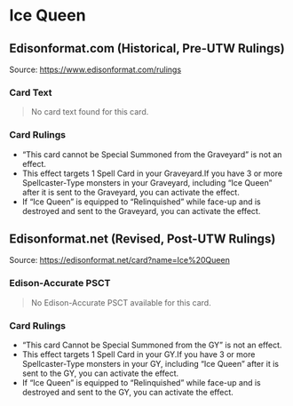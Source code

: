 # Ice Queen

## Edisonformat.com (Historical, Pre-UTW Rulings)

Source: https://www.edisonformat.com/rulings

### Card Text

> No card text found for this card.

### Card Rulings

*   “This card cannot be Special Summoned from the Graveyard” is not an effect.
*   This effect targets 1 Spell Card in your Graveyard.If you have 3 or more Spellcaster-Type monsters in your Graveyard, including “Ice Queen” after it is sent to the Graveyard, you can activate the effect.
*   If “Ice Queen” is equipped to “Relinquished” while face-up and is destroyed and sent to the Graveyard, you can activate the effect.

## Edisonformat.net (Revised, Post-UTW Rulings)

Source: https://edisonformat.net/card?name=Ice%20Queen

### Edison-Accurate PSCT

> No Edison-Accurate PSCT available for this card.

### Card Rulings

*   “This card Cannot be Special Summoned from the GY” is not an effect.
*   This effect targets 1 Spell Card in your GY.If you have 3 or more Spellcaster-Type monsters in your GY, including “Ice Queen” after it is sent to the GY, you can activate the effect.
*   If “Ice Queen” is equipped to “Relinquished” while face-up and is destroyed and sent to the GY, you can activate the effect.
            